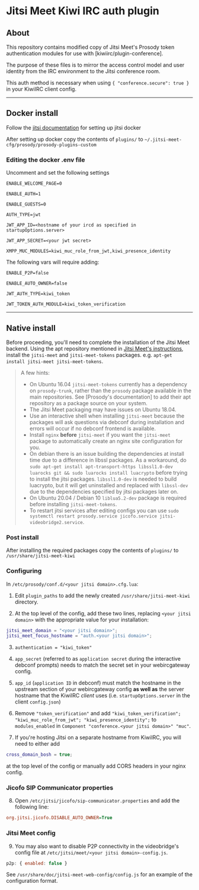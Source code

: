 # Jitsi Meet Kiwi IRC auth plugin

## About

This repository contains modified copy of Jitsi Meet's Prosody token authentication modules for use with [kiwiirc/plugin-conference].

The purpose of these files is to mirror the access control model and user identity from the IRC environment to the Jitsi conference room.

This auth method is necessary when using `{ "conference.secure": true }` in your KiwiIRC client config.

___

## Docker install

Follow the [jitsi documentation](https://jitsi.github.io/handbook/docs/devops-guide/devops-guide-docker) for setting up jitsi docker

After setting up docker copy the contents of `plugins/` to `~/.jitsi-meet-cfg/prosody/prosody-plugins-custom`

### Editing the docker .env file

Uncomment and set the following settings

```
ENABLE_WELCOME_PAGE=0

ENABLE_AUTH=1

ENABLE_GUESTS=0

AUTH_TYPE=jwt

JWT_APP_ID=<hostname of your ircd as specified in startupOptions.server>

JWT_APP_SECRET=<your jwt secret>

XMPP_MUC_MODULES=kiwi_muc_role_from_jwt,kiwi_presence_identity
```

The following vars will require adding:

```
ENABLE_P2P=false

ENABLE_AUTO_OWNER=false

JWT_AUTH_TYPE=kiwi_token

JWT_TOKEN_AUTH_MODULE=kiwi_token_verification
```

___

## Native install

Before proceeding, you'll need to complete the installation of the Jitsi Meet backend. Using the apt repository mentioned in [Jitsi Meet's instructions](https://jitsi.github.io/handbook/docs/devops-guide/devops-guide-quickstart), install the `jitsi-meet` and `jitsi-meet-tokens` packages. e.g. `apt-get install jitsi-meet jitsi-meet-tokens`.

> A few hints:
>
> - On Ubuntu 16.04 `jitsi-meet-tokens` currently has a dependency on `prosody-trunk`, rather than the `prosody` package available in the main repositories. See [Prosody's documentation] to add their apt repository as a package source on your system.
> - The Jitsi Meet packaging may have issues on Ubuntu 18.04.
> - Use an interactive shell when installing `jitsi-meet` because the packages will ask questions via debconf during installation and errors will occur if no debconf frontend is available.
> - Install `nginx` **before** `jitsi-meet` if you want the `jitsi-meet` package to automatically create an nginx site configuration for you.
> - On debian there is an issue building the dependencies at install time due to a difference in libssl packages. As a workaround, do `sudo apt-get install apt-transport-https libssl1.0-dev luarocks git && sudo luarocks install luacrypto` before trying to install the jitsi packages. `libssl1.0-dev` is needed to build luacrypto, but it will get uninstalled and replaced with `libssl-dev` due to the dependencies specified by jitsi packages later on.
> - On Ubuntu 20.04 / Debian 10 `liblua5.2-dev` package is required before installing `jitsi-meet-tokens`.
> - To restart jitsi services after editing configs you can use `sudo systemctl restart prosody.service jicofo.service jitsi-videobridge2.service`.

### Post install

After installing the required packages copy the contents of `plugins/` to `/usr/share/jitsi-meet-kiwi`

### Configuring

In `/etc/prosody/conf.d/<your jitsi domain>.cfg.lua`:

1. Edit `plugin_paths` to add the newly created `/usr/share/jitsi-meet-kiwi` directory.

2. At the top level of the config, add these two lines, replacing `<your jitsi domain>` with the appropriate value for your installation:

```lua
jitsi_meet_domain = "<your jitsi domain>";
jitsi_meet_focus_hostname = "auth.<your jitsi domain>";
```

3. `authentication = "kiwi_token"`

4. `app_secret` (referred to as `application secret` during the interactive debconf prompts) needs to match the secret set in your webircgateway config.

5. `app_id` (`application ID` in debconf) must match the hostname in the upstream section of your webircgateway config **as well as** the server hostname that the KiwiIRC *client* uses (i.e. `startupOptions.server` in the client `config.json`)

6. Remove `"token_verification"` and add `"kiwi_token_verification"; "kiwi_muc_role_from_jwt"; "kiwi_presence_identity";` to `modules_enabled` in `Component "conference.<your jitsi domain>" "muc"`.

7. If you're hosting Jitsi on a separate hostname from KiwiIRC, you will need to either add

```lua
cross_domain_bosh = true;
```

at the top level of the config or manually add CORS headers in your nginx config.

### Jicofo SIP Communicator properties

8. Open `/etc/jitsi/jicofo/sip-communicator.properties` and add the following line:

```ini
org.jitsi.jicofo.DISABLE_AUTO_OWNER=True
```

### Jitsi Meet config

9. You may also want to disable P2P connectivity in the videobridge's config file at `/etc/jitsi/meet/<your jitsi domain>-config.js`.

```js
p2p: { enabled: false }
```

See `/usr/share/doc/jitsi-meet-web-config/config.js` for an example of the configuration format.
